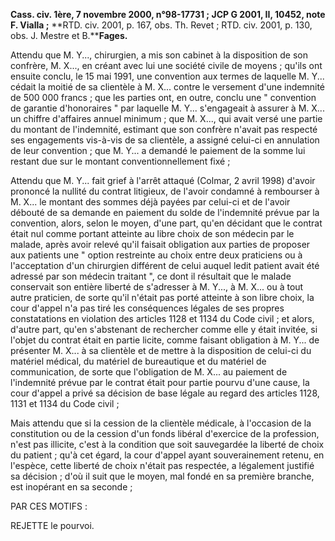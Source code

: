 **Cass. civ. 1****ère****, 7 novembre 2000, n°98-17731 ; JCP G 2001, II, 10452, note F. Vialla ;** **RTD. civ. 2001, p. 167, obs. Th. Revet ; RTD. civ. 2001, p. 130, obs. J. Mestre et B.****Fages.**

Attendu que M. Y..., chirurgien, a mis son cabinet à la disposition de son confrère, M. X..., en créant avec lui une société civile de moyens ; qu'ils ont ensuite conclu, le 15 mai 1991, une convention aux termes de laquelle M. Y... cédait la moitié de sa clientèle à M. X... contre le versement d'une indemnité de 500 000 francs ; que les parties ont, en outre, conclu une " convention de garantie d'honoraires " par laquelle M. Y... s'engageait à assurer à M. X... un chiffre d'affaires annuel minimum ; que M. X..., qui avait versé une partie du montant de l'indemnité, estimant que son confrère n'avait pas respecté ses engagements vis-à-vis de sa clientèle, a assigné celui-ci en annulation de leur convention ; que M. Y... a demandé le paiement de la somme lui restant due sur le montant conventionnellement fixé ;

Attendu que M. Y... fait grief à l'arrêt attaqué (Colmar, 2 avril 1998) d'avoir prononcé la nullité du contrat litigieux, de l'avoir condamné à rembourser à M. X... le montant des sommes déjà payées par celui-ci et de l'avoir débouté de sa demande en paiement du solde de l'indemnité prévue par la convention, alors, selon le moyen, d'une part, qu'en décidant que le contrat était nul comme portant atteinte au libre choix de son médecin par le malade, après avoir relevé qu'il faisait obligation aux parties de proposer aux patients une " option restreinte au choix entre deux praticiens ou à l'acceptation d'un chirurgien différent de celui auquel ledit patient avait été adressé par son médecin traitant ", ce dont il résultait que le malade conservait son entière liberté de s'adresser à M. Y..., à M. X... ou à tout autre praticien, de sorte qu'il n'était pas porté atteinte à son libre choix, la cour d'appel n'a pas tiré les conséquences légales de ses propres constatations en violation des articles 1128 et 1134 du Code civil ; et alors, d'autre part, qu'en s'abstenant de rechercher comme elle y était invitée, si l'objet du contrat était en partie licite, comme faisant obligation à M. Y... de présenter M. X... à sa clientèle et de mettre à la disposition de celui-ci du matériel médical, du matériel de bureautique et du matériel de communication, de sorte que l'obligation de M. X... au paiement de l'indemnité prévue par le contrat était pour partie pourvu d'une cause, la cour d'appel a privé sa décision de base légale au regard des articles 1128, 1131 et 1134 du Code civil ;

Mais attendu que si la cession de la clientèle médicale, à l'occasion de la constitution ou de la cession d'un fonds libéral d'exercice de la profession, n'est pas illicite, c'est à la condition que soit sauvegardée la liberté de choix du patient ; qu'à cet égard, la cour d'appel ayant souverainement retenu, en l'espèce, cette liberté de choix n'était pas respectée, a légalement justifié sa décision ; d'où il suit que le moyen, mal fondé en sa première branche, est inopérant en sa seconde ;

PAR CES MOTIFS :

REJETTE le pourvoi.
